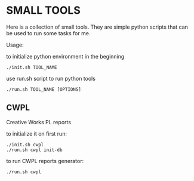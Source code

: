 # SMALL TOOLS


Here is a collection of small tools.
They are simple python scripts that can be used to run some tasks for me.


Usage:

to initialize python environment in the beginning

```
./init.sh TOOL_NAME
```


use run.sh script to run python tools

```
./run.sh TOOL_NAME [OPTIONS]
```



## CWPL

Creative Works PL reports


to initialize it on first run:
```
./init.sh cwpl
./run.sh cwpl init-db
```

to run CWPL reports generator:

```
./run.sh cwpl
```


